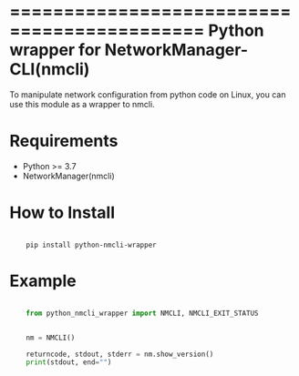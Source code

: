============================================
Python wrapper for NetworkManager-CLI(nmcli)
============================================

To manipulate network configuration from python code on Linux,
you can use this module as a wrapper to nmcli.

Requirements
============

* Python >= 3.7
* NetworkManager(nmcli)

How to Install
==============

```console

    pip install python-nmcli-wrapper
```

Example
=======

```python

    from python_nmcli_wrapper import NMCLI, NMCLI_EXIT_STATUS


    nm = NMCLI()

    returncode, stdout, stderr = nm.show_version()
    print(stdout, end="")
```

